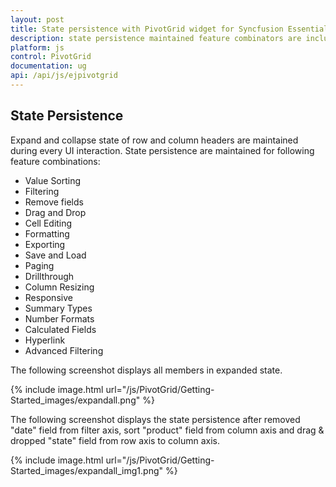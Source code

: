 ```yaml
---
layout: post
title: State persistence with PivotGrid widget for Syncfusion Essential JS
description: state persistence maintained feature combinators are included like soring, filtering and drillthrough.
platform: js
control: PivotGrid
documentation: ug
api: /api/js/ejpivotgrid
---
```


## State Persistence

Expand and collapse state of row and column headers are maintained during every UI interaction. State persistence are maintained for following feature combinations:

* Value Sorting
* Filtering
* Remove fields
* Drag and Drop 
* Cell Editing
* Formatting
* Exporting
* Save and Load
* Paging
* Drillthrough
* Column Resizing
* Responsive
* Summary Types
* Number Formats
* Calculated Fields
* Hyperlink
* Advanced Filtering

The following screenshot displays all members in expanded state.

{% include image.html url="/js/PivotGrid/Getting-Started_images/expandall.png" %}


The following screenshot displays the state persistence after removed "date" field from filter axis, sort "product" field from column axis and drag & dropped "state" field from row axis to column axis.

{% include image.html url="/js/PivotGrid/Getting-Started_images/expandall_img1.png" %}